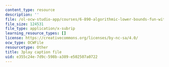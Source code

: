 ```yaml
---
content_type: resource
description: ''
file: /ol-ocw-studio-app/courses/6-890-algorithmic-lower-bounds-fun-with-hardness-proofs-fall-2014/e355c24e7d9c598ba389e502507a0722_KU8I8LjnQgE.vtt
file_size: 124531
file_type: application/x-subrip
learning_resource_types: []
license: https://creativecommons.org/licenses/by-nc-sa/4.0/
ocw_type: OCWFile
resourcetype: Other
title: 3play caption file
uid: e355c24e-7d9c-598b-a389-e502507a0722
---
```

